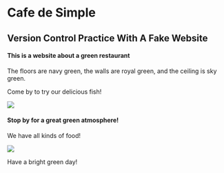 # Cafe de Simple
## Version Control Practice With A Fake Website

#### This is a website about a green restaurant
The floors are navy green, the walls are royal green, and the ceiling is sky green.

Come by to try our delicious fish!

<img src="https://www.culinaryhill.com/wp-content/uploads/2019/04/smoked-salmon-culinary-hill-square-HR-05.jpg">

#### Stop by for a great green atmosphere!

We have all kinds of food!

<img src="https://upload.wikimedia.org/wikipedia/commons/thumb/6/6d/Good_Food_Display_-_NCI_Visuals_Online.jpg/1200px-Good_Food_Display_-_NCI_Visuals_Online.jpg">

Have a bright green day!
